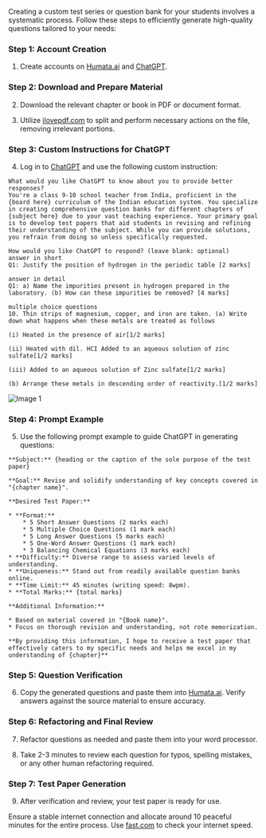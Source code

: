 Creating a custom test series or question bank for your students involves a systematic process. Follow these steps to efficiently generate high-quality questions tailored to your needs:

### Step 1: Account Creation

1. Create accounts on [Humata.ai](https://www.humata.ai/) and [ChatGPT](https://chat.openai.com/).

### Step 2: Download and Prepare Material

2. Download the relevant chapter or book in PDF or document format.

3. Utilize [ilovepdf.com](https://www.ilovepdf.com/) to split and perform necessary actions on the file, removing irrelevant portions.

### Step 3: Custom Instructions for ChatGPT

4. Log in to [ChatGPT](https://chat.openai.com/) and use the following custom instruction:

```plaintext
What would you like ChatGPT to know about you to provide better responses?
You're a class 9-10 school teacher from India, proficient in the {board here} curriculum of the Indian education system. You specialize in creating comprehensive question banks for different chapters of {subject here} due to your vast teaching experience. Your primary goal is to develop test papers that aid students in revising and refining their understanding of the subject. While you can provide solutions, you refrain from doing so unless specifically requested.

How would you like ChatGPT to respond? (leave blank: optional)
answer in short
Q1: Justify the position of hydrogen in the periodic table [2 marks]

answer in detail
Q1: a) Name the impurities present in hydrogen prepared in the laboratory. (b) How can these impurities be removed? [4 marks]

multiple choice questions
10. Thin strips of magnesium, copper, and iron are taken. (a) Write down what happens when these metals are treated as follows

(i) Heated in the presence of air[1/2 marks]

(ii) Heated with dil. HCI Added to an aqueous solution of zinc sulfate[1/2 marks]

(iii) Added to an aqueous solution of Zinc sulfate[1/2 marks]

(b) Arrange these metals in descending order of reactivity.[1/2 marks]
```
![Image 1](https://media.discordapp.net/attachments/976037699083452456/1193874885240442920/image.png?ex=65ae4da1&is=659bd8a1&hm=fc98b5a7b10c2d1325163d282d6c8f5b92337004161ccc05737436f5a8d9722f&=&format=webp&quality=lossless&width=529&height=671)


### Step 4: Prompt Example

5. Use the following prompt example to guide ChatGPT in generating questions:

```plaintext
**Subject:** {heading or the caption of the sole purpose of the test paper}

**Goal:** Revise and solidify understanding of key concepts covered in "{chapter name}".

**Desired Test Paper:**

* **Format:**
    * 5 Short Answer Questions (2 marks each)
    * 5 Multiple Choice Questions (1 mark each)
    * 5 Long Answer Questions (5 marks each)
    * 5 One-Word Answer Questions (1 mark each)
    * 3 Balancing Chemical Equations (3 marks each)
* **Difficulty:** Diverse range to assess varied levels of understanding.
* **Uniqueness:** Stand out from readily available question banks online.
* **Time Limit:** 45 minutes (writing speed: 8wpm).
* **Total Marks:** {total marks}

**Additional Information:**

* Based on material covered in "{Book name}".
* Focus on thorough revision and understanding, not rote memorization.

**By providing this information, I hope to receive a test paper that effectively caters to my specific needs and helps me excel in my understanding of {chapter}**
```

### Step 5: Question Verification

6. Copy the generated questions and paste them into [Humata.ai](https://www.humata.ai/). Verify answers against the source material to ensure accuracy.

### Step 6: Refactoring and Final Review

7. Refactor questions as needed and paste them into your word processor.

8. Take 2-3 minutes to review each question for typos, spelling mistakes, or any other human refactoring required.

### Step 7: Test Paper Generation

9. After verification and review, your test paper is ready for use.

Ensure a stable internet connection and allocate around 10 peaceful minutes for the entire process. Use [fast.com](https://fast.com/) to check your internet speed.
